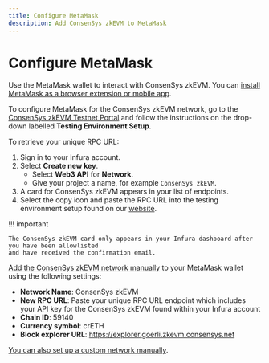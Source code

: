 ```yaml
---
title: Configure MetaMask
description: Add ConsenSys zkEVM to MetaMask
---
```


# Configure MetaMask

Use the MetaMask wallet to interact with ConsenSys zkEVM. You can
[install MetaMask as a browser extension or mobile app](https://metamask.io/download/).

To configure MetaMask for the ConsenSys zkEVM network,
go to the [ConsenSys zkEVM Testnet Portal](https://goerli.zkevm.consensys.net/)
and follow the instructions on the drop-down labelled **Testing Environment Setup**.

To retrieve your unique RPC URL:

1. Sign in to your Infura account.
1. Select **Create new key**.
    - Select **Web3 API** for **Network**.
    - Give your project a name, for example `ConsenSys zkEVM`.
1. A card for ConsenSys zkEVM appears in your list of endpoints.
1. Select the copy icon and paste the RPC URL into the testing environment setup found on our
    [website](https://goerli.zkevm.consensys.net/).

!!! important

    The ConsenSys zkEVM card only appears in your Infura dashboard after you have been allowlisted
    and have received the confirmation email.

[Add the ConsenSys zkEVM network manually](https://metamask.zendesk.com/hc/en-us/articles/360043227612#h_01G63GGJ83DGDRCS2ZWXM37CV5)
to your MetaMask wallet using the following settings:

- **Network Name**: ConsenSys zkEVM
- **New RPC URL**: Paste your unique RPC URL endpoint which includes your API key for the
    ConsenSys zkEVM found within your Infura account
- **Chain ID**: 59140
- **Currency symbol**: crETH
- **Block explorer URL**: https://explorer.goerli.zkevm.consensys.net

[You can also set up a custom network manually](https://metamask.zendesk.com/hc/en-us/articles/360043227612-How-to-add-a-custom-network-RPC).
